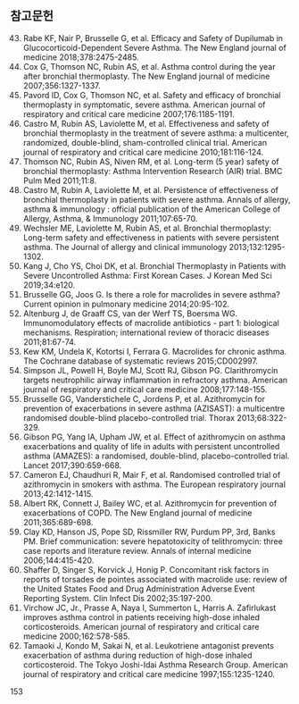 ## 참고문헌

43. Rabe KF, Nair P, Brusselle G, et al. Efficacy and Safety of Dupilumab in Glucocorticoid-Dependent Severe Asthma. The New England journal of medicine 2018;378:2475-2485.
44. Cox G, Thomson NC, Rubin AS, et al. Asthma control during the year after bronchial thermoplasty. The New England journal of medicine 2007;356:1327-1337.
45. Pavord ID, Cox G, Thomson NC, et al. Safety and efficacy of bronchial thermoplasty in symptomatic, severe asthma. American journal of respiratory and critical care medicine 2007;176:1185-1191.
46. Castro M, Rubin AS, Laviolette M, et al. Effectiveness and safety of bronchial thermoplasty in the treatment of severe asthma: a multicenter, randomized, double-blind, sham-controlled clinical trial. American journal of respiratory and critical care medicine 2010;181:116-124.
47. Thomson NC, Rubin AS, Niven RM, et al. Long-term (5 year) safety of bronchial thermoplasty: Asthma Intervention Research (AIR) trial. BMC Pulm Med 2011;11:8.
48. Castro M, Rubin A, Laviolette M, et al. Persistence of effectiveness of bronchial thermoplasty in patients with severe asthma. Annals of allergy, asthma & immunology : official publication of the American College of Allergy, Asthma, & Immunology 2011;107:65-70.
49. Wechsler ME, Laviolette M, Rubin AS, et al. Bronchial thermoplasty: Long-term safety and effectiveness in patients with severe persistent asthma. The Journal of allergy and clinical immunology 2013;132:1295-1302.
50. Kang J, Cho YS, Choi DK, et al. Bronchial Thermoplasty in Patients with Severe Uncontrolled Asthma: First Korean Cases. J Korean Med Sci 2019;34:e120.
51. Brusselle GG, Joos G. Is there a role for macrolides in severe asthma? Current opinion in pulmonary medicine 2014;20:95-102.
52. Altenburg J, de Graaff CS, van der Werf TS, Boersma WG. Immunomodulatory effects of macrolide antibiotics - part 1: biological mechanisms. Respiration; international review of thoracic diseases 2011;81:67-74.
53. Kew KM, Undela K, Kotortsi I, Ferrara G. Macrolides for chronic asthma. The Cochrane database of systematic reviews 2015;CD002997.
54. Simpson JL, Powell H, Boyle MJ, Scott RJ, Gibson PG. Clarithromycin targets neutrophilic airway inflammation in refractory asthma. American journal of respiratory and critical care medicine 2008;177:148-155.
55. Brusselle GG, Vanderstichele C, Jordens P, et al. Azithromycin for prevention of exacerbations in severe asthma (AZISAST): a multicentre randomised double-blind placebo-controlled trial. Thorax 2013;68:322-329.
56. Gibson PG, Yang IA, Upham JW, et al. Effect of azithromycin on asthma exacerbations and quality of life in adults with persistent uncontrolled asthma (AMAZES): a randomised, double-blind, placebo-controlled trial. Lancet 2017;390:659-668.
57. Cameron EJ, Chaudhuri R, Mair F, et al. Randomised controlled trial of azithromycin in smokers with asthma. The European respiratory journal 2013;42:1412-1415.
58. Albert RK, Connett J, Bailey WC, et al. Azithromycin for prevention of exacerbations of COPD. The New England journal of medicine 2011;365:689-698.
59. Clay KD, Hanson JS, Pope SD, Rissmiller RW, Purdum PP, 3rd, Banks PM. Brief communication: severe hepatotoxicity of telithromycin: three case reports and literature review. Annals of internal medicine 2006;144:415-420.
60. Shaffer D, Singer S, Korvick J, Honig P. Concomitant risk factors in reports of torsades de pointes associated with macrolide use: review of the United States Food and Drug Administration Adverse Event Reporting System. Clin Infect Dis 2002;35:197-200.
61. Virchow JC, Jr., Prasse A, Naya I, Summerton L, Harris A. Zafirlukast improves asthma control in patients receiving high-dose inhaled corticosteroids. American journal of respiratory and critical care medicine 2000;162:578-585.
62. Tamaoki J, Kondo M, Sakai N, et al. Leukotriene antagonist prevents exacerbation of asthma during reduction of high-dose inhaled corticosteroid. The Tokyo Joshi-Idai Asthma Research Group. American journal of respiratory and critical care medicine 1997;155:1235-1240.

<PAGE>153